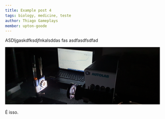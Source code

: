 ```yaml
---
title: Example post 4
tags: biology, medicine, teste
author: Thiago Gameplays
member: upton-goode
---
```


ASDljgaskdfksdjfnkalsddas fas
asdfasdfsdfad

![Imagem teste](../images/barra_inferior.jpg)

É isso.